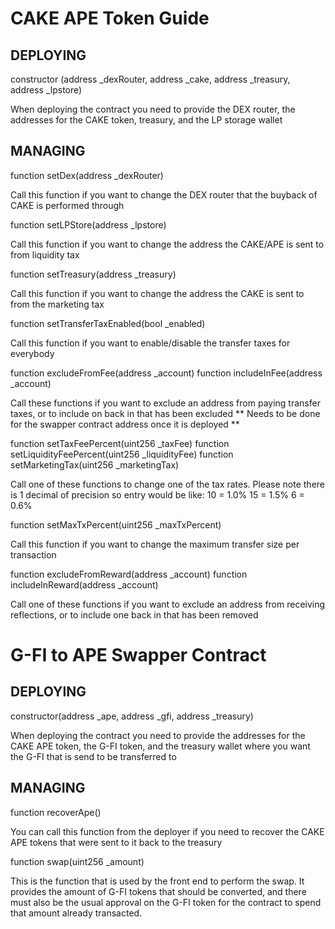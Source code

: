 CAKE APE Token Guide
====================

## DEPLOYING ##

constructor (address _dexRouter, address _cake, address _treasury, address _lpstore)

When deploying the contract you need to provide the DEX router, the addresses for the CAKE token, treasury, and the LP storage wallet


## MANAGING ##

function setDex(address _dexRouter)

Call this function if you want to change the DEX router that the buyback of CAKE is performed through


function setLPStore(address _lpstore)

Call this function if you want to change the address the CAKE/APE is sent to from liquidity tax


function setTreasury(address _treasury)

Call this function if you want to change the address the CAKE is sent to from the marketing tax


function setTransferTaxEnabled(bool _enabled)

Call this function if you want to enable/disable the transfer taxes for everybody


function excludeFromFee(address _account)
function includeInFee(address _account)

Call these functions if you want to exclude an address from paying transfer taxes, or to include on back in that has been excluded
** Needs to be done for the swapper contract address once it is deployed **


function setTaxFeePercent(uint256 _taxFee)
function setLiquidityFeePercent(uint256 _liquidityFee)
function setMarketingTax(uint256 _marketingTax)

Call one of these functions to change one of the tax rates. Please note there is 1 decimal of precision so entry would be like:
10 = 1.0%
15 = 1.5%
6 = 0.6%


function setMaxTxPercent(uint256 _maxTxPercent)

Call this function if you want to change the maximum transfer size per transaction


function excludeFromReward(address _account)
function includeInReward(address _account)

Call one of these functions if you want to exclude an address from receiving reflections, or to include one back in that has been removed




G-FI to APE Swapper Contract
============================

## DEPLOYING ##

constructor(address _ape, address _gfi, address _treasury)

When deploying the contract you need to provide the addresses for the CAKE APE token, the G-FI token, and the treasury wallet where you want the G-FI that is send to be transferred to


## MANAGING ##

function recoverApe()

You can call this function from the deployer if you need to recover the CAKE APE tokens that were sent to it back to the treasury


function swap(uint256 _amount)

This is the function that is used by the front end to perform the swap. It provides the amount of G-FI tokens that should be converted, and there must also be the usual approval on the G-FI token for the contract to spend that amount already transacted.